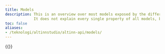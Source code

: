 ```yaml
---
title: Models
description: This is an overview over most models exposed by the different API.
             It does not explain every single property of all models, but will try to give a solid introduction to the important parts.
toc: false
aliases:
- /teknologi/altinnstudio/altinn-api/models/
---
```



{{<children />}}
